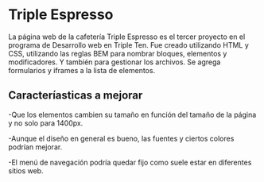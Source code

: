 # Triple Espresso

La página web de la cafetería Triple Espresso es el tercer proyecto en el programa de Desarrollo web en Triple Ten. Fue creado utilizando HTML y CSS, utilizando las reglas BEM para nombrar bloques, elementos y modificadores. Y también para gestionar los archivos.
Se agrega formularios y iframes a la lista de elementos.

## Caracteríasticas a mejorar

-Que los elementos cambien su tamaño en función del tamaño de la página y no solo para 1400px.

-Aunque el diseño en general es bueno, las fuentes y ciertos colores podrían mejorar.

-El menú de navegación podría quedar fijo como suele estar en diferentes sitios web.
